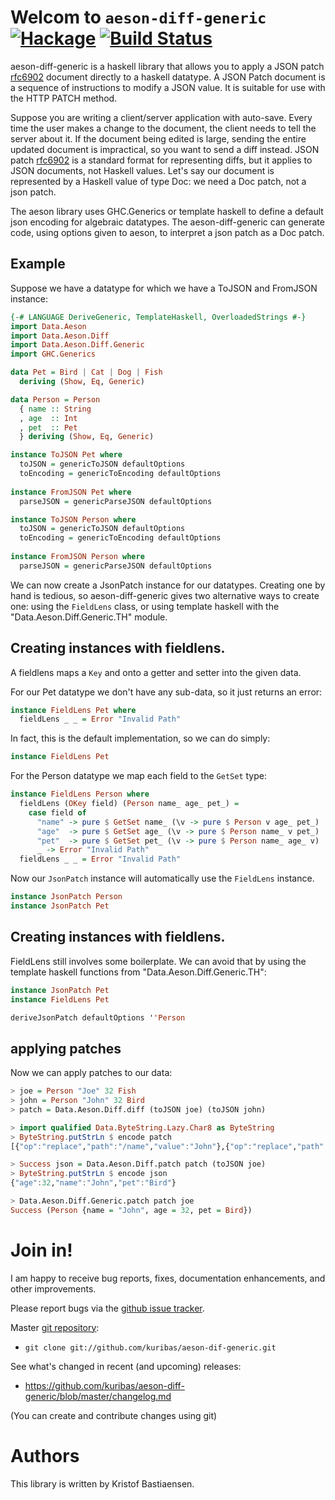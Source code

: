 # Welcom to `aeson-diff-generic` [![Hackage](https://img.shields.io/hackage/v/aeson-diff-generic.svg)](https://hackage.haskell.org/package/aeson-diff-generic) [![Build Status](https://travis-ci.org/kuribas/aeson-diff-generic.svg)](https://travis-ci.org/kuribas/aeson-diff-generic)

aeson-diff-generic is a haskell library that allows you to apply a
JSON patch [rfc6902](https://tools.ietf.org/html/rfc6902) document
directly to a haskell datatype.  A JSON Patch document is a sequence
of instructions to modify a JSON value.  It is suitable for use with 
the HTTP PATCH method.  

Suppose you are writing a client/server application with
auto-save. Every time the user makes a change to the document, the
client needs to tell the server about it. If the document being edited
is large, sending the entire updated document is impractical, so you
want to send a diff instead. JSON patch
[rfc6902](https://tools.ietf.org/html/rfc6902) is a standard format
for representing diffs, but it applies to JSON documents, not Haskell
values. Let's say our document is represented by a Haskell value of
type Doc: we need a Doc patch, not a json patch.

The aeson library uses GHC.Generics or template haskell to define a
default json encoding for algebraic datatypes. The aeson-diff-generic
can generate code, using options given to aeson, to interpret a json
patch as a Doc patch.

## Example

Suppose we have a datatype for which we have a ToJSON and FromJSON instance:

```haskell
{-# LANGUAGE DeriveGeneric, TemplateHaskell, OverloadedStrings #-}
import Data.Aeson
import Data.Aeson.Diff
import Data.Aeson.Diff.Generic
import GHC.Generics

data Pet = Bird | Cat | Dog | Fish
  deriving (Show, Eq, Generic)

data Person = Person
  { name :: String
  , age  :: Int
  , pet  :: Pet
  } deriving (Show, Eq, Generic)

instance ToJSON Pet where
  toJSON = genericToJSON defaultOptions
  toEncoding = genericToEncoding defaultOptions
  
instance FromJSON Pet where
  parseJSON = genericParseJSON defaultOptions

instance ToJSON Person where
  toJSON = genericToJSON defaultOptions
  toEncoding = genericToEncoding defaultOptions
  
instance FromJSON Person where
  parseJSON = genericParseJSON defaultOptions
```

We can now create a JsonPatch instance for our datatypes.  Creating
one by hand is tedious, so aeson-diff-generic gives two alternative
ways to create one: using the `FieldLens` class, or using template
haskell with the "Data.Aeson.Diff.Generic.TH" module.

## Creating instances with fieldlens.

A fieldlens maps a `Key` and onto a getter and setter into the given data.

For our Pet datatype we don't have any sub-data, so it just returns an error:

```haskell
instance FieldLens Pet where
  fieldLens _ _ = Error "Invalid Path"
```

In fact, this is the default implementation, so we can do simply:

```haskell
instance FieldLens Pet
```

For the Person datatype we map each field to the `GetSet` type:

```haskell
instance FieldLens Person where
  fieldLens (OKey field) (Person name_ age_ pet_) =
    case field of
      "name" -> pure $ GetSet name_ (\v -> pure $ Person v age_ pet_)
      "age"  -> pure $ GetSet age_ (\v -> pure $ Person name_ v pet_)
      "pet"  -> pure $ GetSet pet_ (\v -> pure $ Person name_ age_ v)
      _ -> Error "Invalid Path"
  fieldLens _ _ = Error "Invalid Path"
```

Now our `JsonPatch` instance will automatically use the `FieldLens` instance.

```haskell
instance JsonPatch Person
instance JsonPatch Pet
```

## Creating instances with fieldlens.

FieldLens still involves some boilerplate.  We can avoid that by using
the template haskell functions from "Data.Aeson.Diff.Generic.TH":

```haskell
instance JsonPatch Pet
instance FieldLens Pet

deriveJsonPatch defaultOptions ''Person
```

## applying patches

Now we can apply patches to our data:

```haskell
> joe = Person "Joe" 32 Fish
> john = Person "John" 32 Bird
> patch = Data.Aeson.Diff.diff (toJSON joe) (toJSON john)

> import qualified Data.ByteString.Lazy.Char8 as ByteString
> ByteString.putStrLn $ encode patch
[{"op":"replace","path":"/name","value":"John"},{"op":"replace","path":"/pet","value":"Bird"}]

> Success json = Data.Aeson.Diff.patch patch (toJSON joe)
> ByteString.putStrLn $ encode json
{"age":32,"name":"John","pet":"Bird"}

> Data.Aeson.Diff.Generic.patch patch joe
Success (Person {name = "John", age = 32, pet = Bird})
```

# Join in!

I am happy to receive bug reports, fixes, documentation enhancements,
and other improvements.

Please report bugs via the
[github issue tracker](http://github.com/kuribas/aeson-diff-generic/issues).

Master [git repository](http://github.com/kuribas/aeson-diff-generic):

* `git clone git://github.com/kuribas/aeson-dif-generic.git`

See what's changed in recent (and upcoming) releases:

* https://github.com/kuribas/aeson-diff-generic/blob/master/changelog.md

(You can create and contribute changes using git)


# Authors

This library is written by Kristof Bastiaensen.
